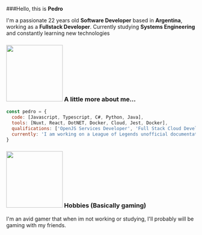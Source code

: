 ###Hello, this is **Pedro**

I'm a passionate 22 years old **Software Developer** based in **Argentina**, working as a **Fullstack Developer**.
Currently studying **Systems Engineering** and constantly learning new technologies

### <img src="https://media.giphy.com/media/kwEmwFUWO5Ety/giphy.gif" width="150"> A little more about me...  

```javascript
const pedro = {
  code: [Javascript, Typescript, C#, Python, Java],
  tools: [Nuxt, React, DotNET, Docker, Cloud, Jest, Docker],
  qualifications: ['OpenJS Services Developer', 'Full Stack Cloud Developer'],
  currently: 'I am working on a League of Legends unofficial documentation project.'
}
```

### <img src="https://media.giphy.com/media/ckTRTDXhDF652ltrK9/giphy.gif" width="150"> Hobbies (Basically gaming)

I'm an avid gamer that when im not working or studying, I'll probably will be gaming with my friends.  
